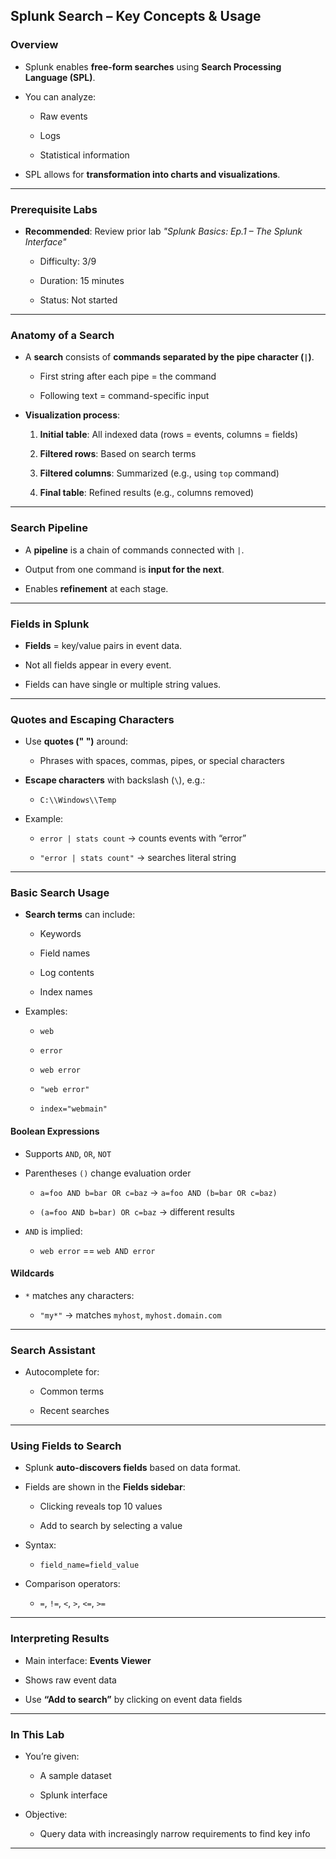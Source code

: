 ## **Splunk Search – Key Concepts & Usage**

### **Overview**

- Splunk enables **free-form searches** using **Search Processing Language (SPL)**.
    
- You can analyze:
    
    - Raw events
        
    - Logs
        
    - Statistical information
        
- SPL allows for **transformation into charts and visualizations**.
    

---

### **Prerequisite Labs**

- **Recommended**: Review prior lab _"Splunk Basics: Ep.1 – The Splunk Interface"_
    
    - Difficulty: 3/9
        
    - Duration: 15 minutes
        
    - Status: Not started
        

---

### **Anatomy of a Search**

- A **search** consists of **commands separated by the pipe character (`|`)**.
    
    - First string after each pipe = the command
        
    - Following text = command-specific input
        
- **Visualization process**:
    
    1. **Initial table**: All indexed data (rows = events, columns = fields)
        
    2. **Filtered rows**: Based on search terms
        
    3. **Filtered columns**: Summarized (e.g., using `top` command)
        
    4. **Final table**: Refined results (e.g., columns removed)
        

---

### **Search Pipeline**

- A **pipeline** is a chain of commands connected with `|`.
    
- Output from one command is **input for the next**.
    
- Enables **refinement** at each stage.
    

---

### **Fields in Splunk**

- **Fields** = key/value pairs in event data.
    
- Not all fields appear in every event.
    
- Fields can have single or multiple string values.
    

---

### **Quotes and Escaping Characters**

- Use **quotes (" ")** around:
    
    - Phrases with spaces, commas, pipes, or special characters
        
- **Escape characters** with backslash (`\`), e.g.:
    
    - `C:\\Windows\\Temp`
        
- Example:
    
    - `error | stats count` → counts events with “error”
        
    - `"error | stats count"` → searches literal string
        

---

### **Basic Search Usage**

- **Search terms** can include:
    
    - Keywords
        
    - Field names
        
    - Log contents
        
    - Index names
        
- Examples:
    
    - `web`
        
    - `error`
        
    - `web error`
        
    - `"web error"`
        
    - `index="webmain"`
        

#### **Boolean Expressions**

- Supports `AND`, `OR`, `NOT`
    
- Parentheses `()` change evaluation order
    
    - `a=foo AND b=bar OR c=baz` → `a=foo AND (b=bar OR c=baz)`
        
    - `(a=foo AND b=bar) OR c=baz` → different results
        
- `AND` is implied:
    
    - `web error` == `web AND error`
        

#### **Wildcards**

- `*` matches any characters:
    
    - `"my*"` → matches `myhost`, `myhost.domain.com`
        

---

### **Search Assistant**

- Autocomplete for:
    
    - Common terms
        
    - Recent searches
        

---

### **Using Fields to Search**

- Splunk **auto-discovers fields** based on data format.
    
- Fields are shown in the **Fields sidebar**:
    
    - Clicking reveals top 10 values
        
    - Add to search by selecting a value
        
- Syntax:
    
    - `field_name=field_value`
        
- Comparison operators:
    
    - `=`, `!=`, `<`, `>`, `<=`, `>=`
        

---

### **Interpreting Results**

- Main interface: **Events Viewer**
    
- Shows raw event data
    
- Use **“Add to search”** by clicking on event data fields
    

---

### **In This Lab**

- You’re given:
    
    - A sample dataset
        
    - Splunk interface
        
- Objective:
    
    - Query data with increasingly narrow requirements to find key info
        

---